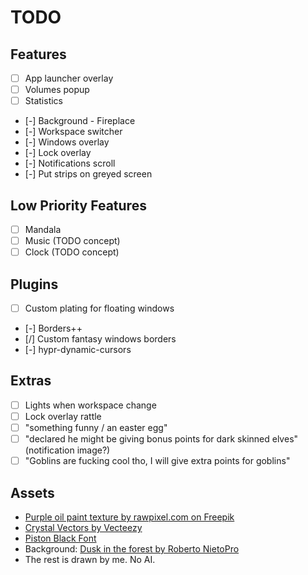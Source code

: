 # TODO

## Features

- [ ] App launcher overlay
- [ ] Volumes popup
- [ ] Statistics
- [-] Background - Fireplace
- [-] Workspace switcher
- [-] Windows overlay
- [-] Lock overlay
- [-] Notifications scroll
- [-] Put strips on greyed screen

## Low Priority Features

- [ ] Mandala
- [ ] Music (TODO concept)
- [ ] Clock (TODO concept)

## Plugins

- [ ] Custom plating for floating windows
- [-] Borders++
- [/] Custom fantasy windows borders
- [-] hypr-dynamic-cursors

## Extras

- [ ] Lights when workspace change
- [ ] Lock overlay rattle
- [ ] "something funny / an easter egg"
- [ ] "declared he might be giving bonus points for dark skinned elves" (notification image?)
- [ ] "Goblins are fucking cool tho, I will give extra points for goblins"

## Assets

- [Purple oil paint texture by rawpixel.com on Freepik](https://www.freepik.com/free-photo/purple-oil-paint-texture_4640623.htm#fromView=keyword&page=1&position=4&uuid=7e9018f7-efd2-4277-9928-2af6b9feeb7a)
- [Crystal Vectors by Vecteezy](https://www.vecteezy.com/free-vector/crystal)
- [Piston Black Font](https://www.1001fonts.com/piston-black-font.html)
- Background: [Dusk in the forest by Roberto NietoPro](https://www.artstation.com/artwork/gJ098)
- The rest is drawn by me. No AI.
